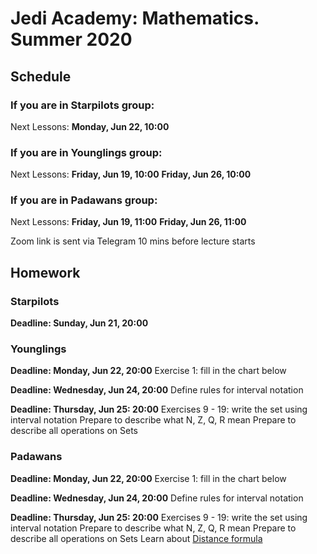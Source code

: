 # Jedi Academy: Mathematics. Summer 2020

## Schedule

### If you are in Starpilots group:
Next Lessons:
**Monday, Jun 22, 10:00**

### If you are in Younglings group:
Next Lessons:
**Friday, Jun 19, 10:00**
**Friday, Jun 26, 10:00**

### If you are in Padawans group:
Next Lessons:
**Friday, Jun 19, 11:00**
**Friday, Jun 26, 11:00**

Zoom link is sent via Telegram 10 mins before lecture starts

## Homework
### Starpilots
**Deadline: Sunday, Jun 21, 20:00**


### Younglings
**Deadline: Monday, Jun 22, 20:00**
Exercise 1: fill in the chart below

**Deadline: Wednesday, Jun 24, 20:00**
Define rules for interval notation

**Deadline: Thursday, Jun 25: 20:00**
Exercises 9 - 19: write the set using interval notation
Prepare to describe what N, Z, Q, R mean
Prepare to describe all operations on Sets

### Padawans
**Deadline: Monday, Jun 22, 20:00**
Exercise 1: fill in the chart below

**Deadline: Wednesday, Jun 24, 20:00**
Define rules for interval notation

**Deadline: Thursday, Jun 25: 20:00**
Exercises 9 - 19: write the set using interval notation
Prepare to describe what N, Z, Q, R mean
Prepare to describe all operations on Sets
Learn about [Distance formula](https://www.khanacademy.org/math/basic-geo/basic-geometry-pythagorean-theorem/pythagorean-theorem-distance/a/distance-formula)
